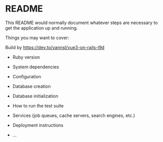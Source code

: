 # README

This README would normally document whatever steps are necessary to get the
application up and running.

Things you may want to cover:

Build by https://dev.to/vannsl/vue3-on-rails-l9d

* Ruby version

* System dependencies

* Configuration

* Database creation

* Database initialization

* How to run the test suite

* Services (job queues, cache servers, search engines, etc.)

* Deployment instructions

* ...
